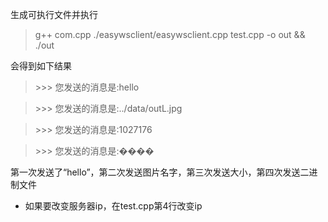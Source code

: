 生成可执行文件并执行
> g++ com.cpp ./easywsclient/easywsclient.cpp test.cpp -o out && ./out 

会得到如下结果
> \>>> 您发送的消息是:hello

> \>>> 您发送的消息是:../data/outL.jpg

> \>>> 您发送的消息是:1027176

> \>>> 您发送的消息是:����

第一次发送了“hello”，第二次发送图片名字，第三次发送大小，第四次发送二进制文件
+ 如果要改变服务器ip，在test.cpp第4行改变ip